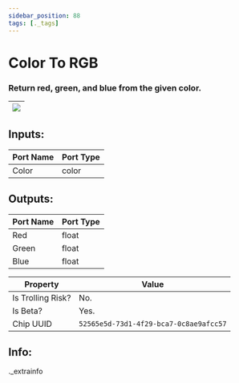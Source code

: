 ```yaml
---
sidebar_position: 88
tags: [._tags]
---
```


# Color To RGB


### Return red, green, and blue from the given color.

| ![](https://images-ext-2.discordapp.net/external/MPmIaQzlEPmgGWlgi-WxBBXt0Bjv_zWPkg1y1f_sy3s/https/www.recroomcircuits.com/image/circuit/absolute-value?width=206&height=108) |
|-----|

## Inputs:
| Port Name | Port Type |
|-----------|-----------|
| Color | color |

## Outputs:
| Port Name | Port Type |
|-----------|-----------|
| Red | float |
| Green | float |
| Blue | float | 

| Property  | Value |
|-------------------|-----------|
| Is Trolling Risk? | No. |
| Is Beta? | Yes. |
| Chip UUID | `52565e5d-73d1-4f29-bca7-0c8ae9afcc57` |

## Info:
._extrainfo